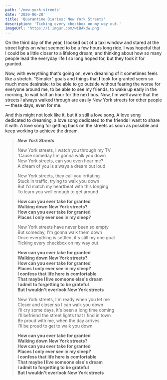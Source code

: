 ```yaml
---
path: '/new-york-streets'
date: '2020-06-28'
title: 'Quarantine Diaries: New York Streets'
description: 'Ticking every checkbox on my way out.'
imageUrl: 'https://i.imgur.com/wiBAkdw.png'
---
```


On the third day of the year, I looked out of a taxi window and stared at the street lights on what seemed to be a few hours long ride. I was hopeful that I could be a little closer to a lifelong dream, and thinking about how so many people lead the everyday life I so long hoped for, but they took it for granted.

Now, with everything that's going on, even dreaming of it sometimes feels like a stretch. "Simpler" goals and things that **I** took for granted seem so much more desirable: to be able to go outside without fearing the worse for everyone around me, to be able to see my friends, to wake up early in the morning, to wait half an hour for the next bus. Now, I'm well aware that the streets I always walked through are easily New York streets for other people — these days, even for me.

And this might not look like it, but it's still a love song. A love song dedicated to dreaming, a love song dedicated to the friends I want to share it with. A love song for getting back on the streets as soon as possible and keep working to achieve the dream.

> **_New York Streets_**
>
> New York streets, I watch you through my TV \
> 'Cause someday I'm gonna walk you down \
> New York streets, can you even hear me? \
> A dream of you is always a dream out loud
>
> New York streets, they call you irritating \
> Stuck in traffic, trying to walk you down \
> But I'd match my heartbeat with this longing \
> To learn you well enough to get around
>
> **How can you ever take for granted \
> Walking down New York streets? \
> How can you ever take for granted \
> Places I only ever see in my sleep?**
>
> New York streets have never been so empty \
> But someday, I'm gonna walk them down \
> Once everything is settled, it's still my one goal \
> Ticking every checkbox on my way out
>
> **How can you ever take for granted \
> Walking down New York streets? \
> How can you ever take for granted \
> Places I only ever see in my sleep? \
> I confess that life here is comfortable \
> That maybe I live someone else's dream \
> I admit to forgetting to be grateful \
> But I wouldn't overlook New York streets**
>
> New York streets, I'm ready when you let me \
> Closer and closer so I can walk you down \
> I'll cry some days, it's been a long time coming \
> I'll befriend the street lights that I find in town \
> Be proud with me, when the day arrives \
> I'll be proud to get to walk you down
>
> **How can you ever take for granted \
> Walking down New York streets? \
> How can you ever take for granted \
> Places I only ever see in my sleep? \
> I confess that life here is comfortable \
> That maybe I live someone else's dream \
> I admit to forgetting to be grateful \
> But I wouldn't overlook New York streets**
